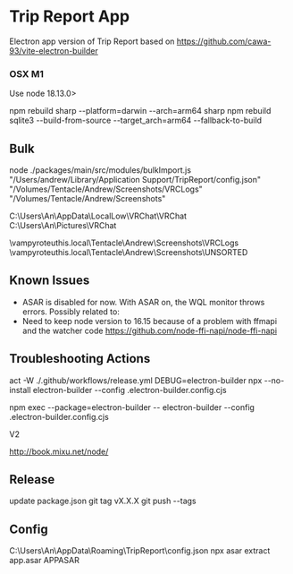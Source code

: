 # Trip Report App

Electron app version of Trip Report based on https://github.com/cawa-93/vite-electron-builder

### OSX M1

Use node 18.13.0>

npm rebuild sharp --platform=darwin --arch=arm64 sharp
npm rebuild sqlite3 --build-from-source --target_arch=arm64 --fallback-to-build

## Bulk

node ./packages/main/src/modules/bulkImport.js "/Users/andrew/Library/Application Support/TripReport/config.json" "/Volumes/Tentacle/Andrew/Screenshots/VRCLogs" "/Volumes/Tentacle/Andrew/Screenshots"

C:\Users\An\AppData\LocalLow\VRChat\VRChat
C:\Users\An\Pictures\VRChat

\\vampyroteuthis.local\Tentacle\Andrew\Screenshots\VRCLogs
\\vampyroteuthis.local\Tentacle\Andrew\Screenshots\UNSORTED

## Known Issues

- ASAR is disabled for now. With ASAR on, the WQL monitor throws errors. Possibly related to:
- Need to keep node version to 16.15 because of a problem with ffmapi and the watcher code
  https://github.com/node-ffi-napi/node-ffi-napi

## Troubleshooting Actions

act -W ./.github/workflows/release.yml
DEBUG=electron-builder npx --no-install electron-builder --config .electron-builder.config.cjs

npm exec --package=electron-builder -- electron-builder --config .electron-builder.config.cjs

V2

http://book.mixu.net/node/

## Release

update package.json
git tag vX.X.X
git push --tags

## Config

C:\Users\An\AppData\Roaming\TripReport\config.json
npx asar extract app.asar APPASAR
